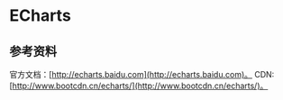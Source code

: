 # ECharts

## 参考资料

官方文档：[http://echarts.baidu.com](http://echarts.baidu.com)。
CDN: [http://www.bootcdn.cn/echarts/](http://www.bootcdn.cn/echarts/)。

